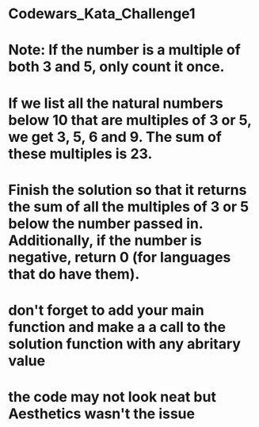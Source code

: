 # Codewars_Kata_Challenge1
# Note: If the number is a multiple of both 3 and 5, only count it once.
# If we list all the natural numbers below 10 that are multiples of 3 or 5, we get 3, 5, 6 and 9. The sum of these multiples is 23.

# Finish the solution so that it returns the sum of all the multiples of 3 or 5 below the number passed in. Additionally, if the number is negative, return 0 (for languages that do have them).

# don't forget to add your main function and make a a call to the solution function with any abritary value
# the code may not look neat but Aesthetics wasn't the issue
